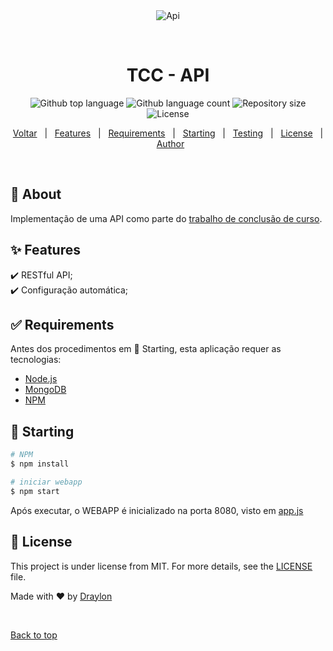 <div align="center" id="top"> 
  <img src="./.github/app.gif" alt="Api" />

  &#xa0;

  <!-- <a href="https://api.netlify.app">Demo</a> -->
</div>

<h1 align="center">TCC - API</h1>

<p align="center">
  <img alt="Github top language" src="https://img.shields.io/github/languages/top/draylon/tcc_api_webapp?color=56BEB8">

  <img alt="Github language count" src="https://img.shields.io/github/languages/count/draylon/tcc_api_webapp?color=56BEB8">

  <img alt="Repository size" src="https://img.shields.io/github/repo-size/draylon/tcc_api_webapp?color=56BEB8">

  <img alt="License" src="https://img.shields.io/github/license/draylon/tcc_api_webapp?color=56BEB8">

  <!-- <img alt="Github issues" src="https://img.shields.io/github/issues/draylon/tcc_api_webapp?color=56BEB8" /> -->

  <!-- <img alt="Github forks" src="https://img.shields.io/github/forks/draylon/tcc_api_webapp?color=56BEB8" /> -->

  <!-- <img alt="Github stars" src="https://img.shields.io/github/stars/draylon/tcc_api_webapp?color=56BEB8" /> -->
</p>

<!-- Status -->

<!-- <h4 align="center"> 
	🚧  Api 🚀 Under construction...  🚧
</h4> 

<hr> -->

<p align="center">
  <a href="https://github.com/Draylon/tcc_impl">Voltar</a> &#xa0; | &#xa0; 
  <a href="#sparkles-features">Features</a> &#xa0; | &#xa0;
  <a href="#white_check_mark-requirements">Requirements</a> &#xa0; | &#xa0;
  <a href="#checkered_flag-starting">Starting</a> &#xa0; | &#xa0;
  <a href="#checkered_flag-starting">Testing</a> &#xa0; | &#xa0;
  <a href="#memo-license">License</a> &#xa0; | &#xa0;
  <a href="https://github.com/draylon" target="_blank">Author</a>
</p>

<br>

## :dart: About ##

Implementação de uma API como parte do [trabalho de conclusão de curso](https://github.com/Draylon/tcc_impl).

## :sparkles: Features ##

:heavy_check_mark: RESTful API;\
:heavy_check_mark: Configuração automática;
<!-- :heavy_check_mark: Feature 3; -->

## :white_check_mark: Requirements ##

Antes dos procedimentos em :checkered_flag: Starting, esta aplicação requer as tecnologias:

- [Node.js](https://nodejs.org/en/)
- [MongoDB](https://www.mongodb.com/)
- [NPM](https://www.npmjs.com/)

## :checkered_flag: Starting ##

```bash
# NPM
$ npm install

# iniciar webapp
$ npm start

```
Após executar, o WEBAPP é inicializado na porta 8080, visto em [app.js](app.js)

## :memo: License ##

This project is under license from MIT. For more details, see the [LICENSE](LICENSE.md) file.


Made with :heart: by <a href="https://github.com/draylon" target="_blank">Draylon</a>

&#xa0;

<a href="#top">Back to top</a>
